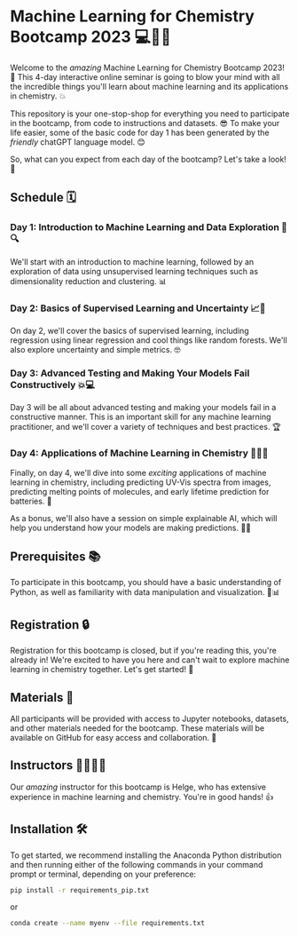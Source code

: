 # Machine Learning for Chemistry Bootcamp 2023 💻🔬🚀

Welcome to the *amazing* Machine Learning for Chemistry Bootcamp 2023! 🎉 This 4-day interactive online seminar is going to blow your mind with all the incredible things you'll learn about machine learning and its applications in chemistry. 💥

This repository is your one-stop-shop for everything you need to participate in the bootcamp, from code to instructions and datasets. 😎 To make your life easier, some of the basic code for day 1 has been generated by the *friendly* chatGPT language model. 😊

So, what can you expect from each day of the bootcamp? Let's take a look! 👀

## Schedule 🗓️

### Day 1: Introduction to Machine Learning and Data Exploration 🤖🔍

We'll start with an introduction to machine learning, followed by an exploration of data using unsupervised learning techniques such as dimensionality reduction and clustering. 📊

### Day 2: Basics of Supervised Learning and Uncertainty 📈🤔

On day 2, we'll cover the basics of supervised learning, including regression using linear regression and cool things like random forests. We'll also explore uncertainty and simple metrics. 🤓

### Day 3: Advanced Testing and Making Your Models Fail Constructively 💥💻

Day 3 will be all about advanced testing and making your models fail in a constructive manner. This is an important skill for any machine learning practitioner, and we'll cover a variety of techniques and best practices. 🏆

### Day 4: Applications of Machine Learning in Chemistry 🔬🤖💡

Finally, on day 4, we'll dive into some *exciting* applications of machine learning in chemistry, including predicting UV-Vis spectra from images, predicting melting points of molecules, and early lifetime prediction for batteries. 🤯

As a bonus, we'll also have a session on simple explainable AI, which will help you understand how your models are making predictions. 🤖💬

## Prerequisites 📚

To participate in this bootcamp, you should have a basic understanding of Python, as well as familiarity with data manipulation and visualization. 🐍📊

## Registration 🔒

Registration for this bootcamp is closed, but if you're reading this, you're already in! We're excited to have you here and can't wait to explore machine learning in chemistry together. Let's get started! 🚀

## Materials 📂

All participants will be provided with access to Jupyter notebooks, datasets, and other materials needed for the bootcamp. These materials will be available on GitHub for easy access and collaboration. 🤝

## Instructors 👨‍🏫👩‍🏫

Our *amazing* instructor for this bootcamp is Helge, who has extensive experience in machine learning and chemistry. You're in good hands! 👍

## Installation 🛠️

To get started, we recommend installing the Anaconda Python distribution and then running either of the following commands in your command prompt or terminal, depending on your preference:

```bash
pip install -r requirements_pip.txt
```

or
```bash
conda create --name myenv --file requirements.txt
```
